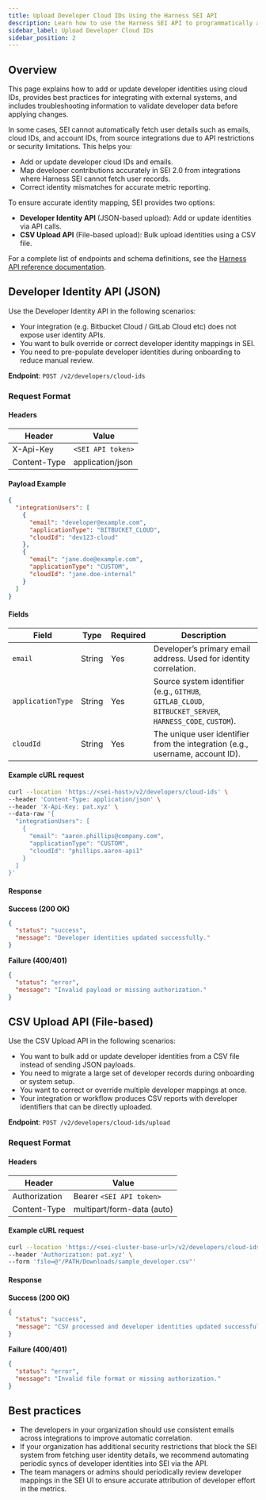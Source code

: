 ```yaml
---
title: Upload Developer Cloud IDs Using the Harness SEI API
description: Learn how to use the Harness SEI API to programmatically add or update developer emails and cloud IDs.
sidebar_label: Upload Developer Cloud IDs
sidebar_position: 2
---
```


## Overview

This page explains how to add or update developer identities using cloud IDs, provides best practices for integrating with external systems, and includes troubleshooting information to validate developer data before applying changes. 

In some cases, SEI cannot automatically fetch user details such as emails, cloud IDs, and account IDs, from source integrations due to API restrictions or security limitations. This helps you:

- Add or update developer cloud IDs and emails.
- Map developer contributions accurately in SEI 2.0 from integrations where Harness SEI cannot fetch user records.
- Correct identity mismatches for accurate metric reporting.

To ensure accurate identity mapping, SEI provides two options:

- **Developer Identity API** (JSON-based upload): Add or update identities via API calls.
- **CSV Upload API** (File-based upload): Bulk upload identities using a CSV file.

For a complete list of endpoints and schema definitions, see the [Harness API reference documentation](https://apidocs.harness.io/).

## Developer Identity API (JSON)

Use the Developer Identity API in the following scenarios:

- Your integration (e.g. Bitbucket Cloud / GitLab Cloud etc) does not expose user identity APIs.
- You want to bulk override or correct developer identity mappings in SEI.
- You need to pre-populate developer identities during onboarding to reduce manual review.

**Endpoint**: `POST /v2/developers/cloud-ids`

### Request Format

#### Headers

| Header        | Value                    |
| ------------- | ------------------------ |
| X-Api-Key     | `<SEI API token>`        |
| Content-Type  | application/json         |

#### Payload Example

```json
{
  "integrationUsers": [
    {
      "email": "developer@example.com",
      "applicationType": "BITBUCKET_CLOUD",
      "cloudId": "dev123-cloud"
    },
    {
      "email": "jane.doe@example.com",
      "applicationType": "CUSTOM",
      "cloudId": "jane.doe-internal"
    }
  ]
}
```

#### Fields

| Field           | Type   | Required | Description                                                                                    |
| --------------- | ------ | -------- | ---------------------------------------------------------------------------------------------- |
| `email`           | String | Yes      | Developer’s primary email address. Used for identity correlation.                              |
| `applicationType` | String | Yes      | Source system identifier (e.g., `GITHUB`, `GITLAB_CLOUD`, `BITBUCKET_SERVER`, `HARNESS_CODE`, `CUSTOM`). |
| `cloudId`         | String | Yes      | The unique user identifier from the integration (e.g., username, account ID).                  |

#### Example cURL request

```bash
curl --location 'https://<sei-host>/v2/developers/cloud-ids' \
--header 'Content-Type: application/json' \
--header 'X-Api-Key: pat.xyz' \
--data-raw '{
  "integrationUsers": [
    {
      "email": "aaron.phillips@company.com",
      "applicationType": "CUSTOM",
      "cloudId": "phillips.aaron-api1"
    }
  ]
}'
```

#### Response

**Success (200 OK)**

```json
{
  "status": "success",
  "message": "Developer identities updated successfully."
}
```

**Failure (400/401)**

```json
{
  "status": "error",
  "message": "Invalid payload or missing authorization."
}
```

## CSV Upload API (File-based)

Use the CSV Upload API in the following scenarios:

- You want to bulk add or update developer identities from a CSV file instead of sending JSON payloads.
- You need to migrate a large set of developer records during onboarding or system setup.
- You want to correct or override multiple developer mappings at once.
- Your integration or workflow produces CSV reports with developer identifiers that can be directly uploaded.

**Endpoint**: `POST /v2/developers/cloud-ids/upload`

### Request Format

#### Headers

| Header        | Value                    |
| ------------- | ------------------------ |
| Authorization | Bearer `<SEI API token>` |
| Content-Type  | multipart/form-data (auto) |

#### Example cURL request

```bash
curl --location 'https://<sei-cluster-base-url>/v2/developers/cloud-ids/upload' \
--header 'Authorization: pat.xyz' \
--form 'file=@"/PATH/Downloads/sample_developer.csv"'
```

#### Response

**Success (200 OK)**

```json
{
  "status": "success",
  "message": "CSV processed and developer identities updated successfully."
}
```

**Failure (400/401)**

```json
{
  "status": "error",
  "message": "Invalid file format or missing authorization."
}
```

## Best practices

- The developers in your organization should use consistent emails across integrations to improve automatic correlation.
- If your organization has additional security restrictions that block the SEI system from fetching user identity details, we recommend automating periodic syncs of developer identities into SEI via the API.
- The team managers or admins should periodically review developer mappings in the SEI UI to ensure accurate attribution of developer effort in the metrics.